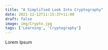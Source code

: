 ```yaml
---
title: "A Simplified Look Into Cryptography"
date: 2021-12-12T11:15:37+11:00
draft: false
image: img/Crypto.jpg
tags: ['Learning', 'Cryptography']
---
```


Lorem Ipsum
